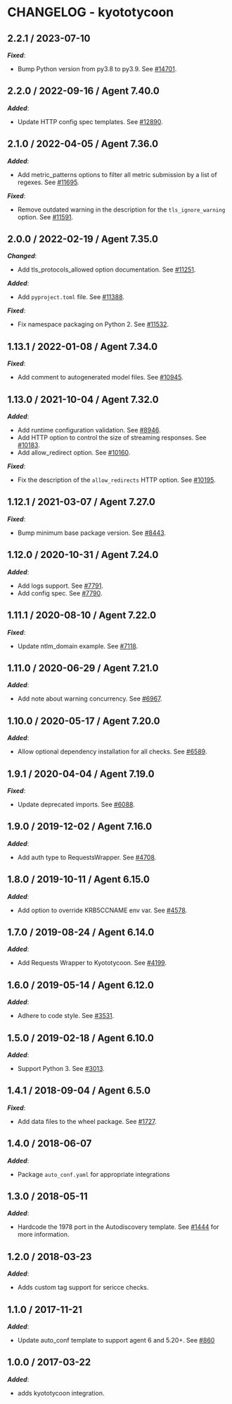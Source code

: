 # CHANGELOG - kyototycoon

## 2.2.1 / 2023-07-10

***Fixed***:

* Bump Python version from py3.8 to py3.9. See [#14701](https://github.com/DataDog/integrations-core/pull/14701).

## 2.2.0 / 2022-09-16 / Agent 7.40.0

***Added***:

* Update HTTP config spec templates. See [#12890](https://github.com/DataDog/integrations-core/pull/12890).

## 2.1.0 / 2022-04-05 / Agent 7.36.0

***Added***:

* Add metric_patterns options to filter all metric submission by a list of regexes. See [#11695](https://github.com/DataDog/integrations-core/pull/11695).

***Fixed***:

* Remove outdated warning in the description for the `tls_ignore_warning` option. See [#11591](https://github.com/DataDog/integrations-core/pull/11591).

## 2.0.0 / 2022-02-19 / Agent 7.35.0

***Changed***:

* Add tls_protocols_allowed option documentation. See [#11251](https://github.com/DataDog/integrations-core/pull/11251).

***Added***:

* Add `pyproject.toml` file. See [#11388](https://github.com/DataDog/integrations-core/pull/11388).

***Fixed***:

* Fix namespace packaging on Python 2. See [#11532](https://github.com/DataDog/integrations-core/pull/11532).

## 1.13.1 / 2022-01-08 / Agent 7.34.0

***Fixed***:

* Add comment to autogenerated model files. See [#10945](https://github.com/DataDog/integrations-core/pull/10945).

## 1.13.0 / 2021-10-04 / Agent 7.32.0

***Added***:

* Add runtime configuration validation. See [#8946](https://github.com/DataDog/integrations-core/pull/8946).
* Add HTTP option to control the size of streaming responses. See [#10183](https://github.com/DataDog/integrations-core/pull/10183).
* Add allow_redirect option. See [#10160](https://github.com/DataDog/integrations-core/pull/10160).

***Fixed***:

* Fix the description of the `allow_redirects` HTTP option. See [#10195](https://github.com/DataDog/integrations-core/pull/10195).

## 1.12.1 / 2021-03-07 / Agent 7.27.0

***Fixed***:

* Bump minimum base package version. See [#8443](https://github.com/DataDog/integrations-core/pull/8443).

## 1.12.0 / 2020-10-31 / Agent 7.24.0

***Added***:

* Add logs support. See [#7791](https://github.com/DataDog/integrations-core/pull/7791).
* Add config spec. See [#7790](https://github.com/DataDog/integrations-core/pull/7790).

## 1.11.1 / 2020-08-10 / Agent 7.22.0

***Fixed***:

* Update ntlm_domain example. See [#7118](https://github.com/DataDog/integrations-core/pull/7118).

## 1.11.0 / 2020-06-29 / Agent 7.21.0

***Added***:

* Add note about warning concurrency. See [#6967](https://github.com/DataDog/integrations-core/pull/6967).

## 1.10.0 / 2020-05-17 / Agent 7.20.0

***Added***:

* Allow optional dependency installation for all checks. See [#6589](https://github.com/DataDog/integrations-core/pull/6589).

## 1.9.1 / 2020-04-04 / Agent 7.19.0

***Fixed***:

* Update deprecated imports. See [#6088](https://github.com/DataDog/integrations-core/pull/6088).

## 1.9.0 / 2019-12-02 / Agent 7.16.0

***Added***:

* Add auth type to RequestsWrapper. See [#4708](https://github.com/DataDog/integrations-core/pull/4708).

## 1.8.0 / 2019-10-11 / Agent 6.15.0

***Added***:

* Add option to override KRB5CCNAME env var. See [#4578](https://github.com/DataDog/integrations-core/pull/4578).

## 1.7.0 / 2019-08-24 / Agent 6.14.0

***Added***:

* Add Requests Wrapper to Kyototycoon. See [#4199](https://github.com/DataDog/integrations-core/pull/4199).

## 1.6.0 / 2019-05-14 / Agent 6.12.0

***Added***:

* Adhere to code style. See [#3531](https://github.com/DataDog/integrations-core/pull/3531).

## 1.5.0 / 2019-02-18 / Agent 6.10.0

***Added***:

* Support Python 3. See [#3013](https://github.com/DataDog/integrations-core/pull/3013).

## 1.4.1 / 2018-09-04 / Agent 6.5.0

***Fixed***:

* Add data files to the wheel package. See [#1727](https://github.com/DataDog/integrations-core/pull/1727).

## 1.4.0 / 2018-06-07

***Added***:

* Package `auto_conf.yaml` for appropriate integrations

## 1.3.0 / 2018-05-11

***Added***:

* Hardcode the 1978 port in the Autodiscovery template. See [#1444](https://github.com/DataDog/integrations-core/pull/1444) for more information.

## 1.2.0 / 2018-03-23

***Added***:

* Adds custom tag support for sericce checks.

## 1.1.0 / 2017-11-21

***Added***:

* Update auto_conf template to support agent 6 and 5.20+. See [#860](https://github.com/DataDog/integrations-core/issues/860)

## 1.0.0 / 2017-03-22

***Added***:

* adds kyototycoon integration.
